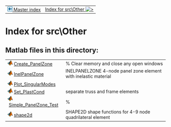 <!DOCTYPE html>
<html lang="en">
<body>
<a name="_top"></a>
<table width="100%"><tr><td align="left"><a href="../../index.md"><img alt="<" border="0" src="../../left.png">&nbsp;Master index</a></td>
<td align="right"><a href="index.md">Index for src\Other&nbsp;<img alt=">" border="0" src="../../right.png"></a></td></tr></table>

<h1>Index for src\Other</h1>

<h2>Matlab files in this directory:</h2>
<table>
<tr><td><img src="../../matlabicon.gif" alt="" border="">&nbsp;<a href="Create_PanelZone.md">Create_PanelZone</a></td><td>% Clear memory and close any open windows </td></tr><tr><td><img src="../../matlabicon.gif" alt="" border="">&nbsp;<a href="InelPanelZone.md">InelPanelZone</a></td><td>INELPANELZONE 4-node panel zone element with inelastic material </td></tr><tr><td><img src="../../matlabicon.gif" alt="" border="">&nbsp;<a href="Plot_SingularModes.md">Plot_SingularModes</a></td><td> </td></tr><tr><td><img src="../../matlabicon.gif" alt="" border="">&nbsp;<a href="Set_PlastCond.md">Set_PlastCond</a></td><td>separate truss and frame elements </td></tr><tr><td><img src="../../matlabicon.gif" alt="" border="">&nbsp;<a href="Simple_PanelZone_Test.md">Simple_PanelZone_Test</a></td><td>% </td></tr><tr><td><img src="../../matlabicon.gif" alt="" border="">&nbsp;<a href="shape2d.md">shape2d</a></td><td>SHAPE2D shape functions for 4-9 node quadrilateral element </td></tr></table>




<!-- <hr><address>Generated on Wed 08-Jul-2020 12:41:00 by <strong><a href="http://www.artefact.tk/software/matlab/m2html/" title="Matlab Documentation in HTML">m2html</a></strong> &copy; 2005</address> -->
</body>
</html>